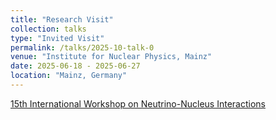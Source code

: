 ```yaml
---
title: "Research Visit"
collection: talks
type: "Invited Visit"
permalink: /talks/2025-10-talk-0
venue: "Institute for Nuclear Physics, Mainz"
date: 2025-06-18 - 2025-06-27
location: "Mainz, Germany"
---
```


[15th International Workshop on Neutrino-Nucleus Interactions](https://indico.fnal.gov/e/NuInt2025)

